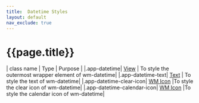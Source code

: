 ```yaml
---
title:  Datetime Styles
layout: default
nav_exclude: true
---
```

# {{page.title}}

| class name  | Type | Purpose |
|.app-datetime| [View](../../view.style.html) | To style the outermost wrapper element of wm-datetime|
|.app-datetime-text| [Text](../../text.style.html) | To style the text of wm-datetime|
|.app-datetime-clear-icon| [WM Icon](../../basic/icon.style.html) |To style the clear icon of wm-datetime|
|.app-datetime-calendar-icon| [WM Icon](../../basic/icon.style.html) |To style the calendar icon of wm-datetime|
